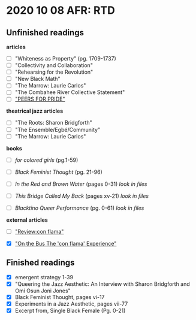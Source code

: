 # 2020 10 08 AFR: RTD

## Unfinished readings

**articles**
- [ ] "Whiteness as Property" (pg. 1709-1737)<!-- by Cheryl I. Harris-->
- [ ] "Collectivity and Collaboration"
- [ ] "Rehearsing for the Revolution"
- [ ] "New Black Math" <!--Susan Lori Parks, -->
- [ ] "The Marrow: Laurie Carlos"
- [ ] "The Combahee River Collective Statement"
- [ ] ["PEERS FOR PRIDE"​](https://drive.google.com/file/d/1RFlIACIrAmTx8oVy4Ti8b0u4gHbyO6Km/view)<!--Zine-->

**theatrical jazz articles**
- [ ] ​​"The Roots: Sharon Bridgforth"
- [ ] "The Ensemble/Egbé/Community"
- [ ] "​The Marrow: Laurie Carlos"

**books**
- [ ] *for colored girls* (pg.1-59)<!--by Ntzoke Shange-->
- [ ] *​Black Feminist Thought* (pg. 21-96)<!--by Patricia Hill Collins-->
- [ ] *In the Red and Brown Water* (pages 0-31) *look in files* <!--by Tarell Alvin McCraney-->
- [ ] *This Bridge Called My Back* (pages xv-21) *look in files*
- [ ] *Blacktino Queer Performance* (pg. 0-61) *look in files*


**external articles**
- [ ] [​"Review: ​con flama​"](https://www.austinchronicle.com/daily/arts/2018-04-06/review-con-flama/)
- [x] ​["On the Bus The 'con flama' Experience"](https://www.austinchronicle.com/daily/arts/2018-04-06/review-con-flama/)


## Finished readings

- [x] emergent strategy 1-39
- [x] "Queering the Jazz Aesthetic: An Interview with Sharon Bridgforth and Omi Osun Joni Jones"
- [x] Black Feminist Thought, pages vi-17
- [x] Experiments in a Jazz Aesthetic, pages vii-77
- [x] Excerpt from, Single Black Female (Pg. 0-21)
